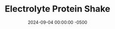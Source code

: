 ---
layout: post
title:  "Electrolyte Protein Shake"
date:   2024-09-04 00:00:00 -0500
categories:
- Recipes
- Drinks
permalink: /recipes/electrolyte-protein-shake
image: /assets/Food/Drinks/Salt Shake/salt-shake.jpg
ing: saltshake-ing
facts: saltshake-facts
section1: 
start2: 
section2: 
start3: 
section3: 
start4: 
section4: 
start5: 
section5: 
Prep: 5
Rest: 
Cook: 
Source1: 
Source2: 
whisk: https://s.samsungfood.com/ZoN87
tags: 
- chocolate
- cocoa powder
- potassium
- magnesium
- sodium
- salt
- protein shake
- whey protein powder
- skim milk
Description: This protein shake dead simple, tasty, and free of sugar or artificial sweeteners.  I find protein shakes with flavored protein powder to be gross, so here I'm using <a href="https://www.amazon.com/gp/product/B01KITQG0A/ref=ppx_yo_dt_b_search_asin_title?ie=UTF8&psc=1">unflavored whey</a>, and sweetening it with this <a href="https://www.amazon.com/gp/product/B0CK355821/ref=ppx_od_dt_b_asin_title_s00?ie=UTF8&psc=1">stevia sweetened electrolyte mix</a>.  Cocoa powder is optional, but I really like that chocolate taste with the saltiness of the electrolytes.  This is perfect for athletes; it's a great source of all the following nutrients, all in 1 convenient cup:<br>- <a href="https://www.youtube.com/watch?v=9RZ8hTKurUo">Protein</a><br>- <a href="https://www.youtube.com/watch?v=7eEf3pox2rg">Sodium</a><br>- <a href="https://www.youtube.com/watch?v=rcH36FpzVM0">Potassium</a><br>- <a href="https://www.youtube.com/watch?v=LXv85pl3DfM&t=398s">Magnesium</a><br>- <a href="https://www.youtube.com/watch?v=KTfhEQKPsIY">Calcium</a><br>- <a href="https://www.healthline.com/nutrition/selenium-benefits">Selenium</a><br>- <a href="https://www.youtube.com/watch?v=xM2MFVgjR-w&t=23s">Zinc</a><br>- <a href="https://www.youtube.com/watch?v=9cW6F0hvvs0">Phosphorus</a><br>- <a href="https://www.youtube.com/watch?v=tIWczhAJavw">Copper</a><br>- <a href="https://www.healthline.com/nutrition/vitamin-b6-benefits">Vitamin B6</a><br>- <a href="https://www.healthline.com/nutrition/vitamin-b12-benefits">Vitamin B12</a><br>- <a href="https://www.mayoclinic.org/drugs-supplements-vitamin-c/art-20363932">Vitamin C</a><br>- <a href="https://www.webmd.com/diet/supplement-guide-niacin">Niacin</a><br>- <a href="https://www.mountsinai.org/health-library/supplement/vitamin-b5-pantothenic-acid#:~:text=In%20addition%20to%20playing%20a,that%20sit%20atop%20the%20kidneys.">Pantothenic Acid</a><br>- <a href="https://www.medicalnewstoday.com/articles/318724">Biotin</a>
Instructions: 
- In a shaker bottle, add all your dry ingredients (protein powder, electrolyte powder, and cocoa powder). Pour in just half the milk, and vigorously shake until everything is dissolved. Pour in the rest of the milk, shake, and drink
---